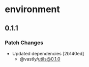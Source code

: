 # environment

## 0.1.1

### Patch Changes

- Updated dependencies [2b140ed]
  - @vastly/utils@0.1.0
